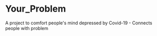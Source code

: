 # Your_Problem
A project to comfort people's mind depressed by Covid-19 - Connects people with problem
